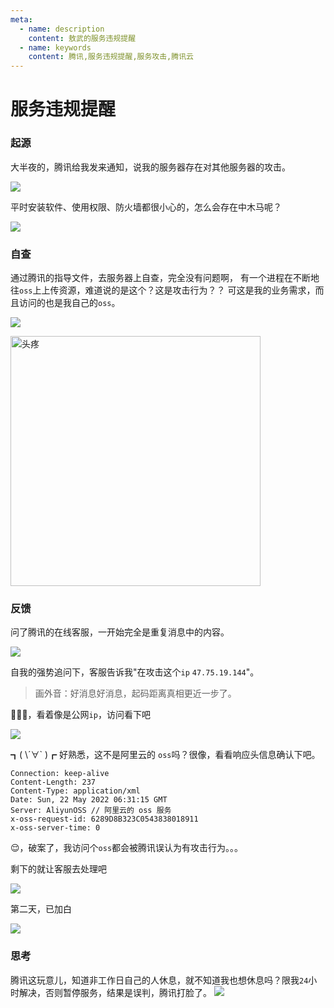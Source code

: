 ```yaml
---
meta:
  - name: description
    content: 敖武的服务违规提醒
  - name: keywords
    content: 腾讯,服务违规提醒,服务攻击,腾讯云
---
```

# 服务违规提醒

### 起源

大半夜的，腾讯给我发来通知，说我的服务器存在对其他服务器的攻击。

![](https://1.z.wiki/images/20220522/f491a1eeca17497f90f6ce4a0ee6fba8.png)

平时安装软件、使用权限、防火墙都很小心的，怎么会存在中木马呢？

![](https://1.z.wiki/images/20220522/62c5231d5e204fe1af559f3a43589106.png)

### 自查

通过腾讯的指导文件，去服务器上自查，完全没有问题啊，
有一个进程在不断地往`oss`上上传资源，难道说的是这个？这是攻击行为？？
可这是我的业务需求，而且访问的也是我自己的`oss`。

![](https://2.z.wiki/images/20220529/dc938ef17c114c74af21343c3521d700.png?x-oss-process=image/resize,w_800/quality,q_80)

<img alt="头疼" width="400" src="https://2.z.wiki/images/20220522/5a0d69a1ead64e91b34aa886eebe0dd7.jpg" />

### 反馈

问了腾讯的在线客服，一开始完全是重复消息中的内容。

![](https://2.z.wiki/images/20220522/1d4021c2998f41459995d8fb98d2a463.png)


自我的强势追问下，客服告诉我"在攻击这个`ip` `47.75.19.144`"。

> 画外音：好消息好消息，起码距离真相更近一步了。


🤔🤔🤔，看着像是公网`ip`，访问看下吧

![](https://3.z.wiki/images/20220522/c2e4b46f50344907aef462030b23b627.png)

┓( \´∀\` )┏ 好熟悉，这不是阿里云的 `oss`吗？很像，看看响应头信息确认下吧。

```text
Connection: keep-alive
Content-Length: 237
Content-Type: application/xml
Date: Sun, 22 May 2022 06:31:15 GMT
Server: AliyunOSS // 阿里云的 oss 服务
x-oss-request-id: 6289D8B323C0543838018911
x-oss-server-time: 0
```

😌，破案了，我访问个`oss`都会被腾讯误认为有攻击行为。。。


剩下的就让客服去处理吧

![](https://3.z.wiki/images/20220522/72cf3b8bbabe41b68dee15c0bf1b042d.png)

第二天，已加白

![](https://4.z.wiki/autoupload/2022-05-23/68263010801b4859bd8c482480cf8bfc.image.png)

### 思考

腾讯这玩意儿，知道非工作日自己的人休息，就不知道我也想休息吗？限我`24`小时解决，否则暂停服务，结果是误判，腾讯打脸了。
![](https://1.z.wiki/images/20220522/298c71aa089c4a23a3c965a223958fff.png)


